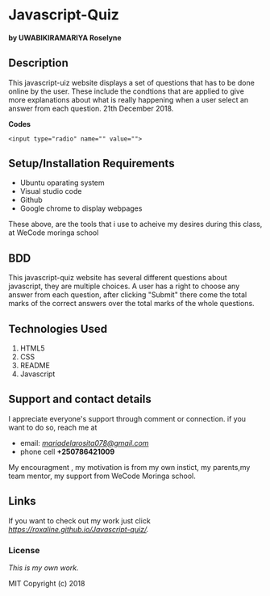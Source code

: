 # Javascript-Quiz
#### by **UWABIKIRAMARIYA Roselyne**
## Description
This javascript-uiz website displays a set of questions that has to be done online by the user.
These include the condtions that are applied to give more explanations about what is really happening when a user select an answer from each question. 21th December 2018.

**Codes**
```
<input type="radio" name="" value="">
```
## Setup/Installation Requirements
* Ubuntu oparating system
* Visual studio code
* Github
* Google chrome to display webpages

These above, are the tools that i use to acheive my desires during this class, at WeCode moringa school
## BDD
This javascript-quiz website has several different questions about javascript, they are multiple choices. 
A user has a right to choose any answer from each question,  after clicking "Submit" there come the total marks of the correct answers over the total marks of the whole questions.
## Technologies Used
1. HTML5
2. CSS
3. README
4. Javascript
## Support and contact details
I appreciate everyone's support through comment or connection.
if you want to do so, reach me at 
* email: *mariadelarosita078@gmail.com*
* phone cell **+250786421009**

My encouragment , my motivation is from my own instict, my parents,my team mentor, my support from WeCode Moringa school.
## Links
If you want to check out my work just click *https://roxaline.github.io/Javascript-quiz/.*
### License
*This is my own work.*

MIT Copyright (c) 2018 
